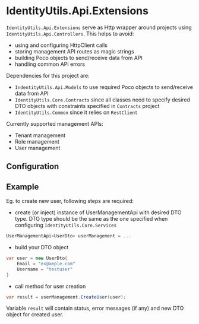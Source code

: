 # IdentityUtils.Api.Extensions

`IdentityUtils.Api.Extensions` serve as Http wrapper around projects using `IdentityUtils.Api.Controllers`. This helps to avoid:
- using and configuring HttpClient calls
- storing management API routes as magic strings
- building Poco objects to send/receive data from API
- handling common API errors

Dependencies for this project are:
- `IndentityUtils.Api.Models` to use required Poco objects to send/receive data from API
- `IdentityUtils.Core.Contracts` since all classes need to specify desired DTO objects with constraints specified in `Contracts` project
- `IdentityUtils.Common` since it relies on `RestClient`

Currently supported management APIs:
- Tenant management
- Role management
- User management

## Configuration


## Example
Eg. to create new user, following steps are required:
- create (or inject) instance of UserManagementApi with desired DTO type. DTO type should be the same as the one specified when configuring `IdentityUtils.Core.Services`
```csharp
UserManagementApi<UserDto> userManagement = ...
```
- build your DTO object
```csharp
var user = new UserDto{
    Email = "ex@ample.com"
    Username = "testuser"
}
```
- call method for user creation
```csharp
var result = userManagement.CreateUser(user);
```

Variable `result` will contain status, error messages (if any) and new DTO object for created user.